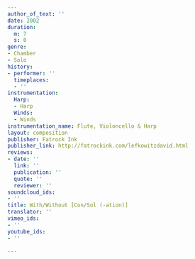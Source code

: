 ```yaml
---
author_of_text: ''
date: 2002
duration:
  m: 7
  s: 0
genre:
- Chamber
- Solo
history:
- performer: ''
  timeplaces:
  - ''
instrumentation:
  Harp:
  - Harp
  Winds:
  - Winds
instrumentation_name: Flute, Violoncello & Harp
layout: composition
publisher: Fatrock Ink
publisher_link: http://fatrockink.com/lefkowitzdavid.html
reviews:
- date: ''
  link: ''
  publication: ''
  quote: ''
  reviewer: ''
soundcloud_ids:
- ''
title: With/Without [Con/Sol (-ation)]
translator: ''
vimeo_ids:
- ''
youtube_ids:
- ''

---
```

